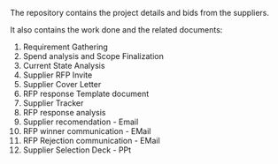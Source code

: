 The repository contains the project details and bids from the suppliers.

It also contains the work done and the related documents:
1. Requirement Gathering
2. Spend analysis and Scope Finalization
3. Current State Analysis
4. Supplier RFP Invite
5. Supplier Cover Letter
6. RFP response Template document
7. Supplier Tracker
8. RFP response analysis
9. Supplier recomendation - Email
10. RFP winner communication - EMail
11. RFP Rejection communication - EMail
12. Supplier Selection Deck - PPt
